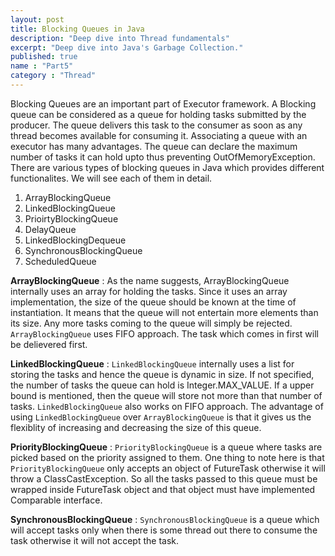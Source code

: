 ```yaml
---
layout: post
title: Blocking Queues in Java
description: "Deep dive into Thread fundamentals"
excerpt: "Deep dive into Java's Garbage Collection."
published: true
name : "Part5"
category : "Thread"
---
```


Blocking Queues are an important part of Executor framework. A Blocking queue can be considered as a queue for holding tasks submitted by the producer. The queue delivers this task to the consumer as soon as any thread becomes available for consuming it. Associating a queue with an executor has many advantages. The queue can declare the maximum number of tasks it can hold upto thus preventing OutOfMemoryException. There are various types of blocking queues in Java which provides different functionalites. We will see each of them in detail.

1.  ArrayBlockingQueue
2.  LinkedBlockingQueue
3.  PrioirtyBlockingQueue
4.  DelayQueue
5.  LinkedBlockingDequeue
6.  SynchronousBlockingQueue
7.  ScheduledQueue


**ArrayBlockingQueue** : As the name suggests, ArrayBlockingQueue internally uses an array for holding the tasks. Since it uses an array implementation, the size of the queue should be known at the time of instantiation. It means that the queue will not entertain more elements than its size. Any more tasks coming to the queue will simply be rejected. `ArrayBlockingQueue` uses FIFO approach. The task which comes in first will be delievered first. 


**LinkedBlockingQueue** : `LinkedBlockingQueue` internally uses a list for storing the tasks and hence the queue is dynamic in size. If not specified, the number of tasks the queue can hold is Integer.MAX_VALUE. If a upper bound is mentioned, then the queue will store not more than that number of tasks. `LinkedBlockingQueue` also works on FIFO approach. The advantage of using `LinkedBlockingQueue` over `ArrayBlockingQueue` is that it gives us the flexiblity of increasing and decreasing the size of this queue. 

**PriorityBlockingQueue** : `PriorityBlockingQueue` is a queue where tasks are picked based on the priority assigned to them. One thing to note here is that `PriorityBlockingQueue` only accepts an object of FutureTask otherwise it will throw a ClassCastException. So all the tasks passed to this queue must be wrapped inside FutureTask object and that object must have implemented Comparable interface. 

**SynchronousBlockingQueue** : `SynchronousBlockingQueue` is a queue which will accept tasks only when there is some thread out there to consume the task otherwise it will not accept the task.
